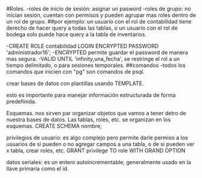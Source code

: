 #Roles.
-roles de inicio de sesión: asignar un pasword 
-roles de grupo: no inician sesión, cuentan con permisos y pueden agrupar mas roles dentro de un rol de grupo.
##por ejemplo:
un usuario con el rol de contabilidad tiene derecho de hacer query a todas las tablas, o un usuario con el rol de bodega solo puede hace query a la tabla de inventarios.

-CREATE ROLE contabilidad LOGIN ENCRYPTED PASSWORD 'administrador16';
-ENCRYPTED permite guardar el password de manera mas segura.
-VALID UNTIL 'infinity,una_fecha', se restringe el rol a un tiempo delimitado, o para sesiones temporales.
##comandos
-todos los comandos que inicien con "pg" son comandos de psql.

crear bases de datos con plantillas usando TEMPLATE.

esto es importante para manejar información estructurada de forma predefinida.

Esquemas.
nos sirven par organizar objetos que vamos a tener detro de nuestra bases de datos. Las tablas, roles, etc. se organizan en los esquemas.
CREATE SCHEMA nombre;

privilegios de usuario: es algo complejo pero permite darle permiso a los usuarios de si pueden o no agregar campos a una tabla, o de si pueden ver x tabla, crear roles, etc.
GRANT privilege TO role WITH GRAND OPTION 

datos seriales: es un entero autoincrementable, generalmente usado en la llave primaria como el id.


